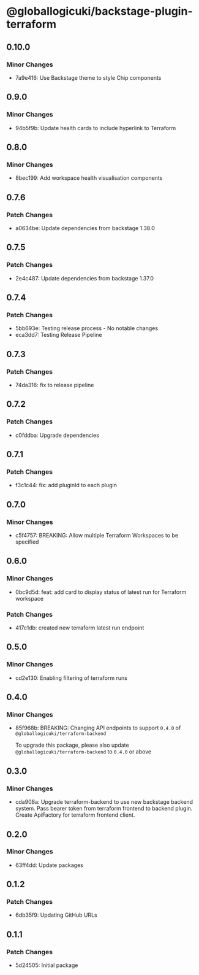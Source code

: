 # @globallogicuki/backstage-plugin-terraform

## 0.10.0

### Minor Changes

- 7a9e416: Use Backstage theme to style Chip components

## 0.9.0

### Minor Changes

- 94b5f9b: Update health cards to include hyperlink to Terraform

## 0.8.0

### Minor Changes

- 8bec199: Add workspace health visualisation components

## 0.7.6

### Patch Changes

- a0634be: Update dependencies from backstage 1.38.0

## 0.7.5

### Patch Changes

- 2e4c487: Update dependencies from backstage 1.37.0

## 0.7.4

### Patch Changes

- 5bb693e: Testing release process - No notable changes
- eca3dd7: Testing Release Pipeline

## 0.7.3

### Patch Changes

- 74da316: fix to release pipeline

## 0.7.2

### Patch Changes

- c0fddba: Upgrade dependencies

## 0.7.1

### Patch Changes

- f3c1c44: fix: add pluginId to each plugin

## 0.7.0

### Minor Changes

- c5f4757: BREAKING: Allow multiple Terraform Workspaces to be specified

## 0.6.0

### Minor Changes

- 0bc9d5d: feat: add card to display status of latest run for Terraform workspace

### Patch Changes

- 417c1db: created new terraform latest run endpoint

## 0.5.0

### Minor Changes

- cd2e130: Enabling filtering of terraform runs

## 0.4.0

### Minor Changes

- 85f968b: BREAKING: Changing API endpoints to support `0.4.0` of `@globallogicuki/terraform-backend`

  To upgrade this package, please also update `@globallogicuki/terraform-backend` to `0.4.0` or above

## 0.3.0

### Minor Changes

- cda908a: Upgrade terraform-backend to use new backstage backend system. Pass bearer token from terraform frontend to backend plugin. Create ApiFactory for terraform frontend client.

## 0.2.0

### Minor Changes

- 63ff4dd: Update packages

## 0.1.2

### Patch Changes

- 6db35f9: Updating GitHub URLs

## 0.1.1

### Patch Changes

- 5d24505: Initial package
